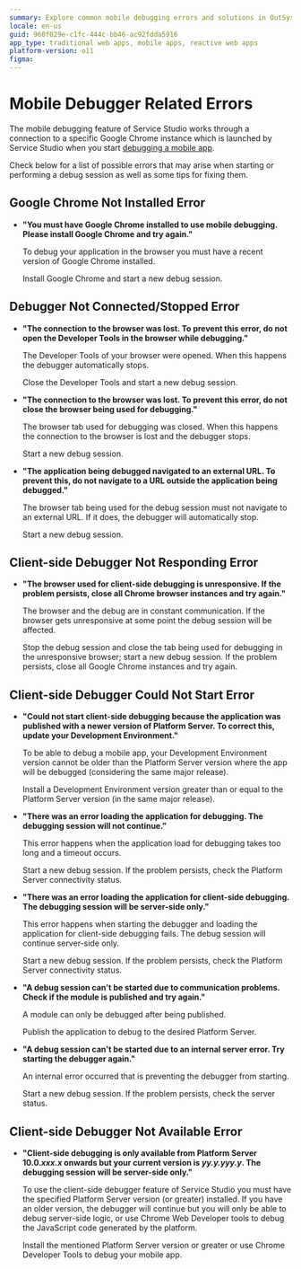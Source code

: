 ```yaml
---
summary: Explore common mobile debugging errors and solutions in OutSystems 11 (O11) when using Google Chrome.
locale: en-us
guid: 960f029e-c1fc-444c-bb46-ac92fdda5916
app_type: traditional web apps, mobile apps, reactive web apps
platform-version: o11
figma:
---
```


# Mobile Debugger Related Errors

The mobile debugging feature of Service Studio works through a connection to a specific Google Chrome instance which is launched by Service Studio when you start [debugging a mobile app](<../../../debugging-apps/intro.md#mobile-debugging-scenarios>).

Check below for a list of possible errors that may arise when starting or performing a debug session as well as some tips for fixing them.


## Google Chrome Not Installed Error

* **"You must have Google Chrome installed to use mobile debugging. Please install Google Chrome and try again."**

    To debug your application in the browser you must have a recent version of Google Chrome installed.

    Install Google Chrome and start a new debug session.


## Debugger Not Connected/Stopped Error

* **"The connection to the browser was lost. To prevent this error, do not open the Developer Tools in the browser while debugging."**

    The Developer Tools of your browser were opened. When this happens the debugger automatically stops.  
    
    Close the Developer Tools and start a new debug session.

* **"The connection to the browser was lost. To prevent this error, do not close the browser being used for debugging."**

    The browser tab used for debugging was closed. When this happens the connection to the browser is lost and the debugger stops.

    Start a new debug session.

* **"The application being debugged navigated to an external URL. To prevent this, do not navigate to a URL outside the application being debugged."**

    The browser tab being used for the debug session must not navigate to an external URL. If it does, the debugger will automatically stop.

    Start a new debug session.


## Client-side Debugger Not Responding Error

* **"The browser used for client-side debugging is unresponsive. If the problem persists, close all Chrome browser instances and try again."**

    The browser and the debug are in constant communication. If the browser gets unresponsive at some point the debug session will be affected.

    Stop the debug session and close the tab being used for debugging in the unresponsive browser; start a new debug session. If the problem persists, close all Google Chrome instances and try again.


## Client-side Debugger Could Not Start Error

* **"Could not start client-side debugging because the application was published with a newer version of Platform Server. To correct this, update your Development Environment."**

    To be able to debug a mobile app, your Development Environment version cannot be older than the Platform Server version where the app will be debugged (considering the same major release).  

    Install a Development Environment version greater than or equal to the Platform Server version (in the same major release).

* **"There was an error loading the application for debugging. The debugging session will not continue."**

    This error happens when the application load for debugging takes too long and a timeout occurs. 

    Start a new debug session. If the problem persists, check the Platform Server connectivity status.

* **"There was an error loading the application for client-side debugging. The debugging session will be server-side only."**

    This error happens when starting the debugger and loading the application for client-side debugging fails. The debug session will continue server-side only.

    Start a new debug session. If the problem persists, check the Platform Server connectivity status.

* **"A debug session can't be started due to communication problems. Check if the module is published and try again."**

    A module can only be debugged after being published.

    Publish the application to debug to the desired Platform Server.

* **"A debug session can't be started due to an internal server error. Try starting the debugger again."**

    An internal error occurred that is preventing the debugger from starting.

    Start a new debug session. If the problem persists, check the server status.


## Client-side Debugger Not Available Error

* **"Client-side debugging is only available from Platform Server 10.0.*xxx.x* onwards but your current version is *yy.y.yyy.y*. The debugging session will be server-side only."**

    To use the client-side debugger feature of Service Studio you must have the specified Platform Server version (or greater) installed. If you have an older version, the debugger will continue but you will only be able to debug server-side logic, or use Chrome Web Developer tools to debug the JavaScript code generated by the platform.

    Install the mentioned Platform Server version or greater or use Chrome Developer Tools to debug your mobile app.
